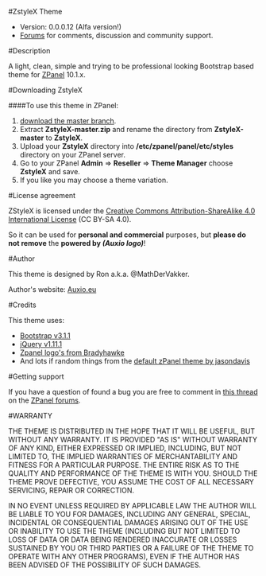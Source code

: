 #ZstyleX Theme  

* Version: 0.0.0.12 (Alfa version!)
* [Forums](http://forums.zpanelcp.com/Thread-Are-the-colors-businesslike-or-just-to-dull) for comments, discussion and community support.


#Description

A light, clean, simple and trying to be professional looking Bootstrap based theme for [ZPanel](http://www.zpanelcp.com/) 10.1.x.

#Downloading ZstyleX

####To use this theme in ZPanel:
1. [download the master branch](https://github.com/MathDerVakker/ZstyleX/archive/master.zip).
2. Extract **ZstyleX-master.zip** and rename the directory from **ZstyleX-master** to **ZstyleX**.
3. Upload your **ZstyleX** directory into **/etc/zpanel/panel/etc/styles** directory on your ZPanel server.
4. Go to your ZPanel **Admin** => **Reseller** => **Theme Manager** choose **ZstyleX** and save.
5. If you like you may choose a theme variation.

#License agreement

ZStyleX is licensed under the [Creative Commons Attribution-ShareAlike 4.0 International License](http://creativecommons.org/licenses/by-sa/4.0/) (CC BY-SA 4.0).

So it can be used for **personal and commercial** purposes, but **please do not remove** the **powered by _(Auxio logo)_**!

#Author

This theme is designed by Ron a.k.a. @MathDerVakker.

Author's website: [Auxio.eu](http://auxio.eu/)

#Credits

This theme uses:
* [Bootstrap v3.1.1](http://getbootstrap.com)
* [jQuery v1.11.1](http://jquery.org)
* [Zpanel logo's from Bradyhawke](http://forums.zpanelcp.com/Thread-ZPanel-logo-signature-in-new-sizes?pid=82793#pid82793)
* And lots if random things from the [default zPanel theme by jasondavis](http://forums.zpanelcp.com/Thread-Theme-in-Progress?pid=50835#pid50835)

#Getting support

If you have a question of found a bug you are free to comment in [this thread](http://forums.zpanelcp.com/Thread-Are-the-colors-businesslike-or-just-to-dull) on the [ZPanel forums](http://forums.zpanelcp.com/).

#WARRANTY

THE THEME IS DISTRIBUTED IN THE HOPE THAT IT WILL BE USEFUL, BUT WITHOUT ANY WARRANTY. 
IT IS PROVIDED "AS IS" WITHOUT WARRANTY OF ANY KIND, EITHER EXPRESSED OR IMPLIED, INCLUDING, BUT NOT LIMITED TO, THE IMPLIED WARRANTIES OF MERCHANTABILITY AND FITNESS FOR A PARTICULAR PURPOSE. 
THE ENTIRE RISK AS TO THE QUALITY AND PERFORMANCE OF THE THEME IS WITH YOU. 
SHOULD THE THEME PROVE DEFECTIVE, YOU ASSUME THE COST OF ALL NECESSARY SERVICING, REPAIR OR CORRECTION.

IN NO EVENT UNLESS REQUIRED BY APPLICABLE LAW THE AUTHOR WILL BE LIABLE TO YOU FOR DAMAGES, 
INCLUDING ANY GENERAL, SPECIAL, INCIDENTAL OR CONSEQUENTIAL DAMAGES ARISING OUT OF THE USE OR INABILITY TO USE THE THEME 
(INCLUDING BUT NOT LIMITED TO LOSS OF DATA OR DATA BEING RENDERED INACCURATE OR LOSSES SUSTAINED BY YOU OR THIRD PARTIES OR A FAILURE OF THE THEME TO OPERATE WITH ANY OTHER PROGRAMS), 
EVEN IF THE AUTHOR HAS BEEN ADVISED OF THE POSSIBILITY OF SUCH DAMAGES.